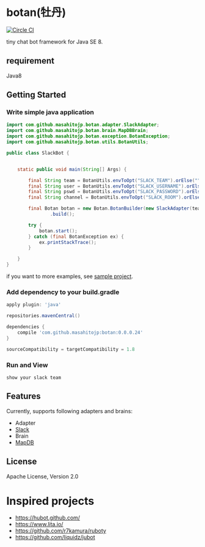 # botan(牡丹)

[![Circle CI](https://circleci.com/gh/masahitojp/botan.svg?style=svg)](https://circleci.com/gh/liquidz/jubot)

tiny chat bot framework for Java SE 8.

## requirement

Java8

## Getting Started

### Write simple java application

```java
import com.github.masahitojp.botan.adapter.SlackAdapter;
import com.github.masahitojp.botan.brain.MapDBBrain;
import com.github.masahitojp.botan.exception.BotanException;
import com.github.masahitojp.botan.utils.BotanUtils;

public class SlackBot {


	static public void main(String[] Args) {

        final String team = BotanUtils.envToOpt("SLACK_TEAM").orElse("");
        final String user = BotanUtils.envToOpt("SLACK_USERNAME").orElse("");
        final String pswd = BotanUtils.envToOpt("SLACK_PASSWORD").orElse("");
        final String channel = BotanUtils.envToOpt("SLACK_ROOM").orElse("");

        final Botan botan = new Botan.BotanBuilder(new SlackAdapter(team, user, pswd, channel))
                .build();

        try {
            botan.start();
        } catch (final BotanException ex) {
            ex.printStackTrace();
        }

	}
}
```

if you want to more examples, see [sample project](https://github.com/masahitojp/botan-example).

### Add dependency to your build.gradle

```groovy
apply plugin: 'java'

repositories.mavenCentral()

dependencies {
	compile 'com.github.masahitojp:botan:0.0.0.24'
}

sourceCompatibility = targetCompatibility = 1.8
```

### Run and View

    show your slack team


## Features
Currently, supports following adapters and brains:

 * Adapter
  * [Slack](https://slack.com/)
 * Brain
  * [MapDB](http://www.mapdb.org/)

## License

Apache License, Version 2.0

# Inspired projects

* https://hubot.github.com/
* https://www.lita.io/
* https://github.com/r7kamura/ruboty
* https://github.com/liquidz/jubot